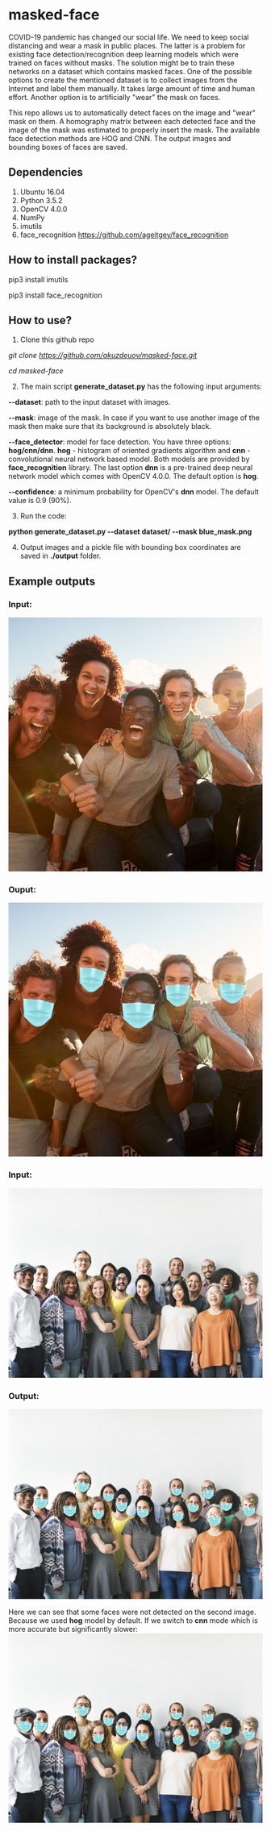 # masked-face
COVID-19 pandemic has changed our social life. We need to keep social distancing and wear a mask in public places. The latter is a problem for existing face detection/recognition deep learning models which were trained on faces without masks. The solution might be to train these networks on a dataset which contains masked faces. One of the possible options to create the mentioned dataset is to collect images from the Internet and label them manually. It takes large amount of time and human effort. Another option is to artificially "wear" the mask on faces.

This repo allows us to automatically detect faces on the image and "wear" mask on them. A homography matrix between each detected face and the image of the mask was estimated to properly insert the mask. The available face detection methods are HOG and CNN. The output images and bounding boxes of faces are saved.   

## Dependencies
1. Ubuntu 16.04
2. Python 3.5.2 
3. OpenCV 4.0.0
4. NumPy
5. imutils
6. face_recognition https://github.com/ageitgey/face_recognition 

## How to install packages?
pip3 install imutils 

pip3 install face_recognition

## How to use?
1. Clone this github repo

*git clone https://github.com/akuzdeuov/masked-face.git*

*cd masked-face*

2. The main script **generate_dataset.py** has the following input arguments:

**--dataset**: path to the input dataset with images.

**--mask**: image of the mask. In case if you want to use another image of the mask then make sure that its background is absolutely black.

**--face_detector**: model for face detection. You have three options: **hog/cnn/dnn**. **hog** - histogram of oriented gradients algorithm and **cnn** - convolutional neural network based model. Both models are provided by **face_recognition** library. The last option **dnn** is a pre-trained deep neural network model which comes with OpenCV 4.0.0. The default option is **hog**.

**--confidence**: a minimum probability for OpenCV's **dnn** model. The default value is 0.9 (90%).

3. Run the code:

**python generate_dataset.py --dataset dataset/ --mask blue_mask.png** 

4. Output images and a pickle file with bounding box coordinates are saved in **./output** folder.

## Example outputs
### Input:
![example2_r](https://github.com/akuzdeuov/masked-face/blob/master/dataset/example_2.jpg)
### Ouput:
![example2](https://github.com/akuzdeuov/masked-face/blob/master/output/example_2.jpg)

### Input:
![example1_r](https://github.com/akuzdeuov/masked-face/blob/master/dataset/example_1.jpg)
### Output:
![example1](https://github.com/akuzdeuov/masked-face/blob/master/output/example_1.jpg)

Here we can see that some faces were not detected on the second image. Because we used **hog** model by default. If we switch to **cnn** mode which is more accurate but significantly slower:
![example_1cnn](https://github.com/akuzdeuov/masked-face/blob/master/output/example_1_cnn.jpg)
